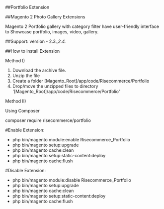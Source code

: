 ##Portfolio Extension

##Magento 2 Photo Gallery Extensions

Magento 2 Portfolio gallery with category filter have user-friendly interface to Showcase portfolio, images, video, gallery.

##Support: 
version - 2.3.*,2.4.*

##How to install Extension

Method I)
1. Download the archive file.
2. Unzip the file
3. Create a folder [Magento_Root]/app/code/Risecommerce/Portfolio
4. Drop/move the unzipped files to directory '[Magento_Root]/app/code/Risecommerce/Portfolio'

Method II)

Using Composer

  composer require risecommerce/portfolio
  
#Enable Extension:
- php bin/magento module:enable Risecommerce_Portfolio 
- php bin/magento setup:upgrade
- php bin/magento cache:clean
- php bin/magento setup:static-content:deploy
- php bin/magento cache:flush

#Disable Extension:
- php bin/magento module:disable Risecommerce_Portfolio 
- php bin/magento setup:upgrade
- php bin/magento cache:clean
- php bin/magento setup:static-content:deploy
- php bin/magento cache:flush